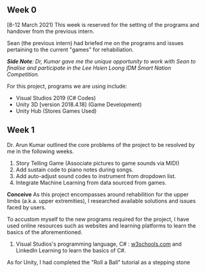 ## Week 0
[8-12 March 2021) 
This week is reserved for the setting of the programs and handover from the previous intern.

Sean (the previous intern) had briefed me on the programs and issues pertaining to the current "games" for rehabiliation. 

***Side Note**: Dr, Kumar gave me the unique opportunity to work with Sean to finalise and participate in the Lee Hsien Loong IDM Smart Nation Competition.*

For this project, programs we are using include:
 - Visual Studios 2019 (C# Codes)
 - Unity 3D [version 2018.4.18] (Game Development)
 - Unity Hub (Stores Games Used)

## Week 1
Dr. Arun Kumar outlined the core problems of the project to be resolved by me in the following weeks.
1. Story Telling Game (Associate pictures to game sounds via MIDI)
2. Add sustain code to piano notes during songs.
3. Add auto-adjust sound codes to instrument from dropdown list.
4.  Integrate Machine Learning from data sourced from games.

**Conceive**
As this project encompasses around rehabilition for the upper limbs (a.k.a. upper extremities), I researched available solutions and issues faced by users. 

To accustom myself to the new programs required for the project, I have used online resources such as websites and learning platforms to learn the basics of the aforementioned.  
1. Visual Studios's programming language, C# : [w3schools.com](https://www.w3schools.com/cs/default.asp) and LinkedIn Learning to learn the basics of C#. 

As for Unity, I had completed the "Roll a Ball"  tutorial as a stepping stone 
<!--stackedit_data:
eyJoaXN0b3J5IjpbMTc2NTI5ODc4NCwxMTY5MDA1MzQ4LDEzOT
kzNTAyOTUsMTAyMDc5NjUwOCwtMTM4MjQxMjA2MiwtNDY3MTUy
OTMwXX0=
-->